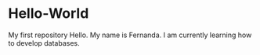 # Hello-World
My first repository
Hello. My name is Fernanda. I am currently learning how to develop databases. 
